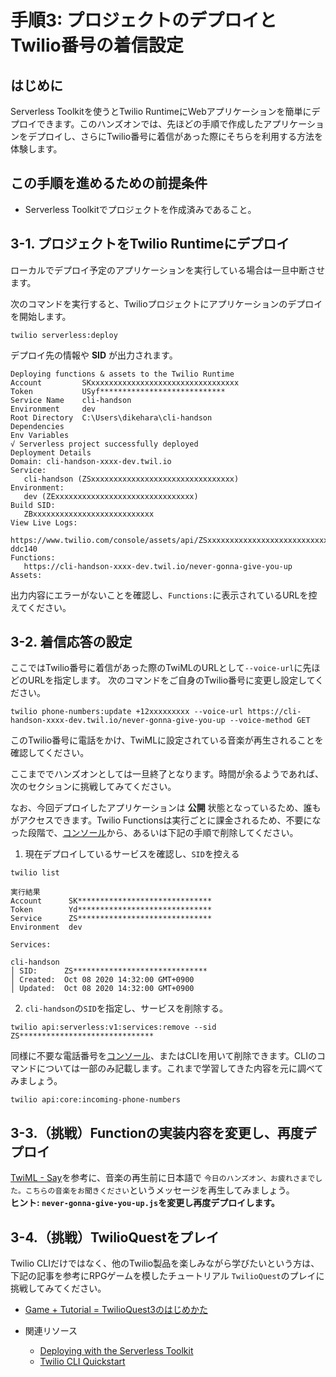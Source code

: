 #  手順3: プロジェクトのデプロイとTwilio番号の着信設定
## はじめに
Serverless Toolkitを使うとTwilio RuntimeにWebアプリケーションを簡単にデプロイできます。このハンズオンでは、先ほどの手順で作成したアプリケーションをデプロイし、さらにTwilio番号に着信があった際にそちらを利用する方法を体験します。

## この手順を進めるための前提条件
- Serverless Toolkitでプロジェクトを作成済みであること。

## 3-1. プロジェクトをTwilio Runtimeにデプロイ

ローカルでデプロイ予定のアプリケーションを実行している場合は一旦中断させます。

次のコマンドを実行すると、Twilioプロジェクトにアプリケーションのデプロイを開始します。

```
twilio serverless:deploy
```
デプロイ先の情報や __SID__ が出力されます。

```
Deploying functions & assets to the Twilio Runtime
Account         SKxxxxxxxxxxxxxxxxxxxxxxxxxxxxxxxxx
Token           USyf****************************
Service Name    cli-handson
Environment     dev
Root Directory  C:\Users\dikehara\cli-handson
Dependencies
Env Variables
√ Serverless project successfully deployed
Deployment Details
Domain: cli-handson-xxxx-dev.twil.io
Service:
   cli-handson (ZSxxxxxxxxxxxxxxxxxxxxxxxxxxxxxxxx)
Environment:
   dev (ZExxxxxxxxxxxxxxxxxxxxxxxxxxxxxxx)
Build SID:
   ZBxxxxxxxxxxxxxxxxxxxxxxxxxxx
View Live Logs:
   https://www.twilio.com/console/assets/api/ZSxxxxxxxxxxxxxxxxxxxxxxxxxxxxxxxx/environment/ZExxxxxxxxxxxxxxxxxxxxxxxxxxx
ddc140
Functions:
   https://cli-handson-xxxx-dev.twil.io/never-gonna-give-you-up
Assets:
```
出力内容にエラーがないことを確認し、`Functions:`に表示されているURLを控えてください。

## 3-2. 着信応答の設定

ここではTwilio番号に着信があった際のTwiMLのURLとして`--voice-url`に先ほどのURLを指定します。
次のコマンドをご自身のTwilio番号に変更し設定してください。
```
twilio phone-numbers:update +12xxxxxxxxx --voice-url https://cli-handson-xxxx-dev.twil.io/never-gonna-give-you-up --voice-method GET
```

このTwilio番号に電話をかけ、TwiMLに設定されている音楽が再生されることを確認してください。

ここまででハンズオンとしては一旦終了となります。時間が余るようであれば、次のセクションに挑戦してみてください。

なお、今回デプロイしたアプリケーションは __公開__ 状態となっているため、誰もがアクセスできます。Twilio Functionsは実行ごとに課金されるため、不要になった段階で、[コンソール](https://jp.twilio.com/console/functions/overview/services)から、あるいは下記の手順で削除してください。

1. 現在デプロイしているサービスを確認し、`SID`を控える
```
twilio list

実行結果
Account      SK******************************
Token        Yd******************************
Service      ZS******************************
Environment  dev

Services:

cli-handson
│ SID:      ZS******************************
│ Created:  Oct 08 2020 14:32:00 GMT+0900
│ Updated:  Oct 08 2020 14:32:00 GMT+0900
```
2. `cli-handson`の`SID`を指定し、サービスを削除する。
```
twilio api:serverless:v1:services:remove --sid ZS******************************
```

同様に不要な電話番号を[コンソール](https://jp.twilio.com/console/phone-numbers/incoming)、またはCLIを用いて削除できます。CLIのコマンドについては一部のみ記載します。これまで学習してきた内容を元に調べてみましょう。

```
twilio api:core:incoming-phone-numbers
```

## 3-3.（挑戦）Functionの実装内容を変更し、再度デプロイ

[TwiML - Say](https://www.twilio.com/docs/voice/twiml/say)を参考に、音楽の再生前に日本語で `今日のハンズオン、お疲れさまでした。こちらの音楽をお聞きください`というメッセージを再生してみましょう。  
__ヒント: `never-gonna-give-you-up.js`を変更し再度デプロイします。__

## 3-4.（挑戦）TwilioQuestをプレイ

Twilio CLIだけではなく、他のTwilio製品を楽しみながら学びたいという方は、下記の記事を参考にRPGゲームを模したチュートリアル `TwilioQuest`のプレイに挑戦してみてください。

- [Game + Tutorial = TwilioQuest3のはじめかた](https://www.twilio.com/blog/game-tutorial-twilioquest)


- 関連リソース
  - [Deploying with the Serverless Toolkit](https://jp.twilio.com/docs/labs/serverless-toolkit/deploying)
  - [Twilio CLI Quickstart](https://jp.twilio.com/docs/twilio-cli/quickstart)
